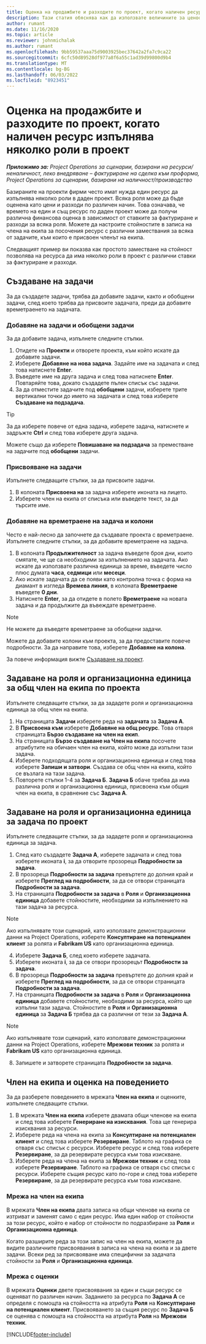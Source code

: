 ```yaml
---
title: Оценка на продажбите и разходите по проект, когато наличен ресурс изпълнява няколко роли в проект
description: Тази статия обяснява как да използвате величините за ценообразуване, за да поддържате оценки на ценообразуването и разходите за ресурс, който запълва няколко роли по проект.
author: rumant
ms.date: 11/16/2020
ms.topic: article
ms.reviewer: johnmichalak
ms.author: rumant
ms.openlocfilehash: 9bb59537aaa75d9003925bec37642a2fa7c9ca22
ms.sourcegitcommit: 6cfc50d89528df977a8f6a55c1ad39d99800d9b4
ms.translationtype: MT
ms.contentlocale: bg-BG
ms.lasthandoff: 06/03/2022
ms.locfileid: "8923451"
---
```

# <a name="estimate-project-sales-and-costs-when-a-bookable-resource-fills-multiple-roles-on-a-project"></a>Оценка на продажбите и разходите по проект, когато наличен ресурс изпълнява няколко роли в проект 

_**Приложимо за:** Project Operations за сценарии, базирани на ресурси/неналичност, леко внедряване – фактуриране на сделка към проформа, Project Operations за сценарии, базирани на наличност/производство_ 

Базираните на проекти фирми често имат нужда един ресурс да изпълнява няколко роли в даден проект. Всяка роля може да бъде оценена като цени и разходи по различен начин. Това означава, че времето на един и същ ресурс по даден проект може да получи различна финансова оценка в зависимост от ставките за фактуриране и разходи за всяка роля. Можете да настроите стойностите в записа на члена на екипа за посочения ресурс с различни замествания за всяка от задачите, към които е присвоен членът на екипа.

Следващият пример ви показва как простото заместване на стойност позволява на ресурса да има няколко роли в проект с различни ставки за фактуриране и разходи.

## <a name="create-tasks"></a>Създаване на задачи
За да създадете задачи, трябва да добавите задачи, както и обобщени задачи, след което трябва да присвоите задачата, преди да добавите времетраенето на задачата. 

### <a name="add-tasks-and-summary-tasks"></a>Добавяне на задачи и обобщени задачи
За да добавите задача, изпълнете следните стъпки.

1. Отидете на **Проекти** и отворете проекта, към който искате да добавите задачи.
2. Изберете **Добавяне на нова задача**. Задайте име на задачата и след това натиснете **Enter**.
3. Въведете име на друга задача и след това натиснете **Enter**. Повтаряйте това, докато създадете пълен списък със задачи.
3. За да отместите задачите под **обобщени** задачи, изберете трите вертикални точки до името на задачата и след това изберете **Създаване на подзадача**. 

  > [!TIP]
  > За да изберете повече от една задача, изберете задача, натиснете и задръжте **Ctrl** и след това изберете друга задача.
  >
  > Можете също да изберете **Повишаване на подзадача** за преместване на задачите под **обобщени** задачи.

### <a name="assign-tasks"></a>Присвояване на задачи

Изпълнете следващите стъпки, за да присвоите задачи.

1. В колоната **Присвоена на** за задача изберете иконата на лицето.
2. Изберете член на екипа от списъка или въведете текст, за да търсите име.

### <a name="add-task-duration-and-columns"></a>Добавяне на времетраене на задача и колони

Често е най-лесно да започнете да създавате проекта с времетраене. Изпълнете следните стъпки, за да добавите времетраене на задача.

1. В колоната **Продължителност** за задача въведете броя дни, които смятате, че ще са необходими за изпълнението на задачата. Ако искате да използвате различна единица за време, въведете число плюс думата **часа**, **седмици** или **месеци**.
2. Ако искате задачата да се появи като контролна точка с форма на диамант в изгледа **Времева линия**, в колоната **Времетраене** въведете **0 дни**.
3. Натиснете **Enter**, за да отидете в полето **Времетраене** на новата задача и да продължите да въвеждате времетраене.

  > [!NOTE]
  > Не можете да въведете времетраене за обобщени задачи.

Можете да добавите колони към проекта, за да предоставите повече подробности. За да направите това, изберете **Добавяне на колона**. 

За повече информация вижте [Създаване на проект](https://support.microsoft.com/en-us/office/create-a-project-a5b5e823-fb2e-45fd-be00-7d84422d9749).

## <a name="set-up-the-role-and-organization-unit-for-a-generic-project-team-member"></a>Задаване на роля и организационна единица за общ член на екипа по проекта
Изпълнете следващите стъпки, за да зададете роля и организационна единица за общ член на екипа.

1. На страницата **Задачи** изберете реда на **задачата** за **Задача A**. 
2. В **Присвоена към** изберете **Добавяне на общ ресурс**. Това отваря страницата **Бързо създаване на член на екип**.
3. На страницата **Бързо създаване на Член на екипа** посочете атрибутите на обичаен член на екипа, който може да изпълни тази задача.
4. Изберете подходящата роля и организационна единица и след това изберете **Запиши и затвори**. Създава се общ член на екипа, който се възлага на тази задача. 
5. Повторете стъпки 1-4 за **Задача Б**. **Задача Б** обаче трябва да има различна роля и организационна единица, присвоена към общия член на екипа, в сравнение със **Задача А**. 

## <a name="set-up-the-role-and-organization-unit-for-a-project-task"></a>Задаване на роля и организационна единица за задача по проект
Изпълнете следващите стъпки, за да зададете роля и организационна единица за задача.

1. След като създадете **Задача А**, изберете задачата и след това изберете иконата **i**, за да отворите прозореца **Подробности за задача**. 
2. В прозореца **Подробности за задача** превъртете до долния край и изберете **Преглед на подробности**, за да се отвори страницата **Подробности за задача**.
3. На страницата **Подробности за задача** в **Роля** и **Организационна единица** добавете стойностите, необходими за изпълнението на тази задача за ресурса. 

  > [!NOTE]
  > Ако изпълнявате този сценарий, като използвате демонстрационни данни на Project Operations, изберете **Консултиране на потенциален клиент** за ролята и **Fabrikam US** като организационна единица.

4. Изберете **Задача Б**, след което изберете задачата.
5. Изберете иконата **i**, за да се отвори прозорецът **Подробности за задача**. 
6. В прозореца **Подробности за задача** превъртете до долния край и изберете **Преглед на подробности**, за да се отвори страницата **Подробности за задача**.
7. На страницата **Подробности за задача** в **Роля** и **Организационна единица** добавете стойностите, необходими за ресурса, който ще изпълни тази задача. Стойностите в **Роля** и **Организационна единица** за **Задача Б** трябва да са различни от тези за **Задача А**. 

  > [!NOTE]
  > Ако изпълнявате този сценарий, като използвате демонстрационни данни на Project Operations, изберете **Мрежови техник** за ролята и **Fabrikam US** като организационна единица.

8. Запишете и затворете страницата **Подробности за задача**. 

## <a name="team-member-and-estimates-behavior"></a>Член на екипа и оценка на поведението 
За да разберете поведението в мрежата **Член на екипа** и оценките, изпълнете следващите стъпки.

1. В мрежата **Член на екипа** изберете двамата общи членове на екипа и след това изберете **Генериране на изисквания**. Това ще генерира изисквания за ресурси. 
2. Изберете реда на члена на екипа за **Консултиране на потенциален клиент** и след това изберете **Резервиране**. Таблото на графика се отваря със списък с ресурси. Изберете ресурс и след това изберете **Резервиране**, за да резервирате ресурса към това изискване.
3. Изберете реда на члена на екипа за **Мрежови техник** и след това изберете **Резервиране**. Таблото на графика се отваря със списък с ресурси. Изберете същия ресурс като по-горе и след това изберете **Резервиране**, за да резервирате ресурса към това изискване.

### <a name="team-member-grid"></a>Мрежа на член на екипа 

В мрежата **Член на екипа** двата записа на общи членове на екипа се изтриват и заменят само с един ресурс. Има един набор от стойности за този ресурс, който е набор от стойности по подразбиране за **Роля** и **Организационна единица**.

Когато разширите реда за този запис на член на екипа, можете да видите различните присвоявания в записа на члена на екипа и за двете задачи. Всеки ред за присвояване има специфични за задачата стойности за **Роля** и **Организационна единица**. 

### <a name="estimates-grid"></a>Мрежа с оценки 

В мрежата **Оценки** двете присвоявания за един и същи ресурс се оценяват по различен начин. Заданието за ресурса по **Задача A** се определя с помощта на стойността на атрибута **Роля** на **Консултиране на потенциален клиент**. Присвояването за същия ресурс по **Задача Б** се оценява с помощта на стойността на атрибута **Роля** на **Мрежови техник**.


[!INCLUDE[footer-include](../includes/footer-banner.md)]